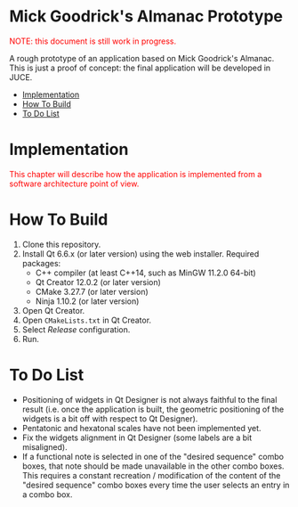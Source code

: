 <!-- omit in toc -->
# Mick Goodrick's Almanac Prototype

<p style="color:red;">NOTE: this document is still work in progress.</p>

A rough prototype of an application based on Mick Goodrick's Almanac. This is just a proof of concept: the final application will be developed in JUCE.

- [Implementation](#implementation)
- [How To Build](#how-to-build)
- [To Do List](#to-do-list)


# Implementation

<p style="color:red;">This chapter will describe how the application is implemented from a software architecture point of view.</p>

# How To Build

1. Clone this repository.
2. Install Qt 6.6.x (or later version) using the web installer. Required packages:
    - C++ compiler (at least C++14, such as MinGW 11.2.0 64-bit)
    - Qt Creator 12.0.2 (or later version)
    - CMake 3.27.7 (or later version)
    - Ninja 1.10.2 (or later version)
3. Open Qt Creator.
4. Open `CMakeLists.txt` in Qt Creator.
5. Select *Release* configuration.
6. Run.


# To Do List

- Positioning of widgets in Qt Designer is not always faithful to the final result (i.e. once the application is built, the geometric positioning of the widgets is a bit off with respect to Qt Designer).
- Pentatonic and hexatonal scales have not been implemented yet.
- Fix the widgets alignment in Qt Designer (some labels are a bit misaligned).
- If a functional note is selected in one of the "desired sequence" combo boxes, that note should be made unavailable in the other combo boxes. This requires a constant recreation / modification of the content of the "desired sequence" combo boxes every time the user selects an entry in a combo box.